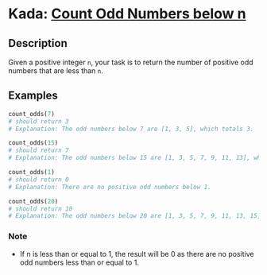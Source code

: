 # Kada: [Count Odd Numbers below n](https://www.codewars.com/kata/59342039eb450e39970000a6)

## Description
Given a positive integer `n`, your task is to return the number of positive odd numbers that are less than `n`.

## Examples
```python
count_odds(7)
# should return 3
# Explanation: The odd numbers below 7 are [1, 3, 5], which totals 3.

count_odds(15)
# should return 7
# Explanation: The odd numbers below 15 are [1, 3, 5, 7, 9, 11, 13], which totals 7.

count_odds(1)
# should return 0
# Explanation: There are no positive odd numbers below 1.

count_odds(20)
# should return 10
# Explanation: The odd numbers below 20 are [1, 3, 5, 7, 9, 11, 13, 15, 17, 19], which totals 10.
```

### Note
- If n is less than or equal to 1, the result will be 0 as there are no positive odd numbers less than or equal to 1.